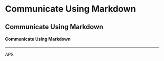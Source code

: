 # Communicate Using Markdown 
## Communicate Using Markdown 
#### Communicate Using Markdown 
---
APS
